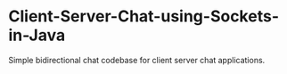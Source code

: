 # Client-Server-Chat-using-Sockets-in-Java
Simple bidirectional chat codebase for client server chat applications. 
